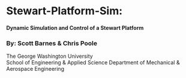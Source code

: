 # Stewart-Platform-Sim:  
#### Dynamic Simulation and Control of a Stewart Platform  
### By: Scott Barnes & Chris Poole  
The George Washington University  
School of Engineering & Applied Science
Department of Mechanical & Aerospace Engineering
